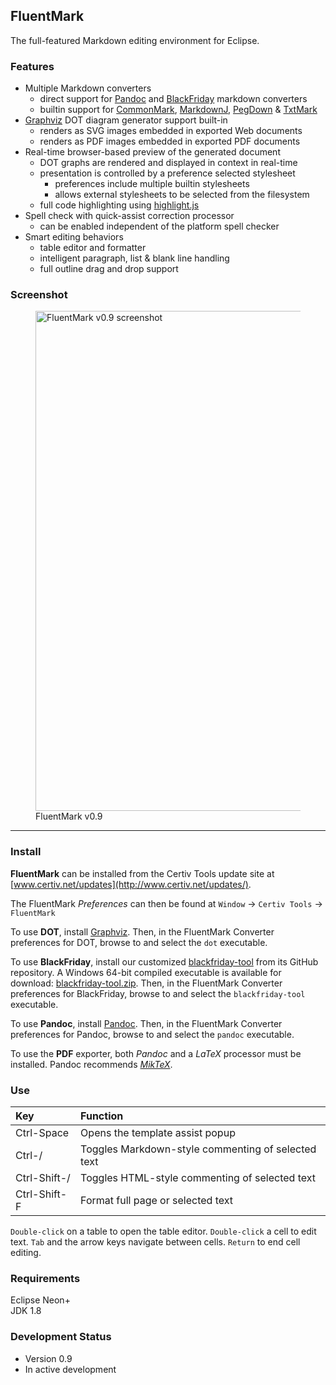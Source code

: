 ## FluentMark

The full-featured Markdown editing environment for Eclipse.

### Features 

+ Multiple Markdown converters
    - direct support for [Pandoc](https://pandoc.org) and 
      [BlackFriday](https://github.com/russross/blackfriday) markdown converters
    - builtin support for [CommonMark](https://github.com/jgm/CommonMark), 
      [MarkdownJ](https://github.com/myabc/markdownj), 
      [PegDown](https://github.com/sirthias/pegdown) &
      [TxtMark](https://github.com/rjeschke/txtmark)
+ [Graphviz](http://www.graphviz.org/) DOT diagram generator support built-in
	- renders as SVG images embedded in exported Web documents 
	- renders as PDF images embedded in exported PDF documents
+ Real-time browser-based preview of the generated document
    - DOT graphs are rendered and displayed in context in real-time 
    - presentation is controlled by a preference selected stylesheet
        + preferences include multiple builtin stylesheets
        + allows external stylesheets to be selected from the filesystem
    - full code highlighting using [highlight.js](https://highlightjs.org/)
+ Spell check with quick-assist correction processor
    - can be enabled independent of the platform spell checker
+ Smart editing behaviors
    - table editor and formatter
    - intelligent paragraph, list & blank line handling
    - full outline drag and drop support

### Screenshot

<figure>
<a href="http://www.certiv.net/updates/net.certiv.fluentmark.site/ScreenShot-0.9.png">
	<img src="http://www.certiv.net/updates/net.certiv.fluentmark.site/ScreenShot-0.9.png"
		alt="FluentMark v0.9 screenshot" width="800"></a>
	<figcaption>FluentMark v0.9</figcaption>
</figure>

---

### Install

**FluentMark** can be installed from the Certiv Tools update site 
at [www.certiv.net/updates](http://www.certiv.net/updates/).

The FluentMark *Preferences* can then be found at `Window` -> `Certiv Tools` -> `FluentMark`  

To use **DOT**, install [Graphviz](http://www.graphviz.org/download.php). Then, 
in the FluentMark Converter preferences for DOT, browse to and select the `dot` 
executable.

To use **BlackFriday**, install our customized [blackfriday-tool](https://github.com/grosenberg/blackfriday-tool) 
from its GitHub repository. A Windows 64-bit compiled executable 
is available for download: [blackfriday-tool.zip](http://www.certiv.net/updates/net.certiv.fluentmark.site/blackfriday-tool.zip). 
Then, in the FluentMark Converter preferences for BlackFriday, browse to 
and select the `blackfriday-tool` executable.

To use **Pandoc**, install [Pandoc](https://pandoc.org). Then, 
in the FluentMark Converter preferences for Pandoc, browse to and select the `pandoc` 
executable.

To use the **PDF** exporter, both *Pandoc* and a *LaTeX* processor must be installed. 
Pandoc recommends [*MikTeX*](https://miktex.org/).

### Use

|Key         |Function                                          |
|:-----------|:-------------------------------------------------|
|Ctrl-Space  |Opens the template assist popup                   |
|Ctrl-/      |Toggles Markdown-style commenting of selected text|
|Ctrl-Shift-/|Toggles HTML-style commenting of selected text    |
|Ctrl-Shift-F|Format full page or selected text                 |


`Double-click` on a table to open the table editor. `Double-click` a cell to edit text. 
`Tab` and the arrow keys navigate between cells. `Return` to end cell editing.

### Requirements

Eclipse Neon+  
JDK 1.8

### Development Status

- Version 0.9
- In active development 

